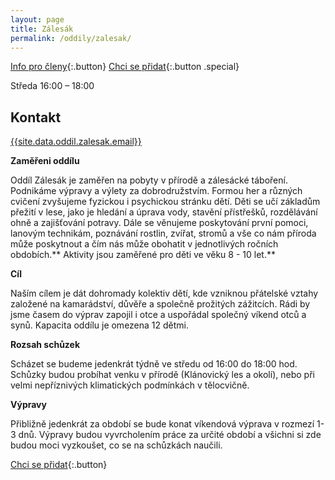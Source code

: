 ```yaml
---
layout: page
title: Zálesák
permalink: /oddily/zalesak/
---
```


[Info pro členy](/{{site.data.oddil.zalesak.kratke-url}}){:.button} [Chci se přidat](/clenstvi/){:.button .special}

Středa 16:00 – 18:00

## Kontakt

[{{site.data.oddil.zalesak.email}}](mailto:{{site.data.oddil.zalesak.email}})

**Zaměřeni oddílu**

Oddíl Zálesák je zaměřen na pobyty v přírodě a zálesácké táboření. Podnikáme výpravy a výlety za dobrodružstvím. Formou her a různých cvičení zvyšujeme fyzickou i psychickou stránku dětí. Děti se učí základům přežití v lese, jako je hledání a úprava vody, stavění přístřešků, rozdělávání ohně a zajišťování potravy. Dále se věnujeme poskytování první pomoci, lanovým technikám, poznávání rostlin, zvířat, stromů a vše co nám příroda může poskytnout a čím nás může obohatit v jednotlivých ročních obdobích.** Aktivity jsou zaměřené pro děti ve věku 8 - 10 let.**

**Cíl**

Naším cílem je dát dohromady kolektiv dětí, kde vzniknou přátelské vztahy založené na kamarádství, důvěře a společně prožitých zážitcích. Rádi by jsme časem do výprav zapojil i otce a uspořádal společný víkend otců a synů. Kapacita oddílu je omezena 12 dětmi.

**Rozsah schůzek**

Scházet se budeme jedenkrát týdně ve středu od 16:00 do 18:00 hod. Schůzky budou probíhat venku v přírodě (Klánovický les a okolí), nebo při velmi nepříznivých klimatických podmínkách v tělocvičně. 

**Výpravy**

Přibližně jedenkrát za období se bude konat víkendová výprava v rozmezí 1-3 dnů. Výpravy budou vyvrcholením práce za určité období a všichni si zde budou moci vyzkoušet, co se na schůzkách naučili.

[Chci se přidat](/clenstvi/){:.button}

